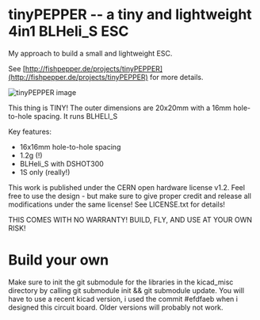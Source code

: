 # tinyPEPPER -- a tiny and lightweight 4in1 BLHeli_S ESC

My approach to build a small and lightweight ESC.

See [http://fishpepper.de/projects/tinyPEPPER](http://fishpepper.de/projects/tinyPEPPER) for more details.

![tinyPEPPER image](http://fishpepper.de/wp-content/uploads/2017/02/tinyPEPPER_v03-300x279.jpg)

This thing is TINY! The outer dimensions are 20x20mm with a 16mm hole-to-hole spacing.
It runs BLHELI_S 

Key features:
- 16x16mm hole-to-hole spacing
- 1.2g (!)
- BLHeli_S with DSHOT300
- 1S only (really!)

This work is published under the CERN open hardware license v1.2. 
Feel free to use the design - but make sure to give proper credit 
and release all modifications under the same license! 
See LICENSE.txt for details!

THIS COMES WITH NO WARRANTY! BUILD, FLY, AND USE AT YOUR OWN RISK!


# Build your own

Make sure to init the git submodule for the libraries in the
kicad_misc directory by calling git submodule init && git submodule update.
You will have to use a recent kicad version, i used the commit #efdfaeb
when i designed this circuit board. Older versions will probably not work.

